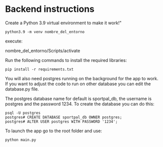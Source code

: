 # Backend instructions

Create a Python 3.9 virtual environment to make it work!"
```
python3.9 -m venv nombre_del_entorno
```
execute:

nombre_del_entorno/Scripts/activate

Run the following commands to install the required libraries:


```
pip install -r requirements.txt
```

You will also need postgres running on the background for the app to work. If you want to adjust the code to run on other database you can edit the database.py file.

The postgres database name for default is sportpal_db, the username is postgres and the password 1234. To create the database you can do this:

```
psql -U postgres
postgres# CREATE DATABASE sportpal_db OWNER postgres;
postgres# ALTER USER postgres WITH PASSWORD '1234';
```

To launch the app go to the root folder and use:

```
python main.py
```
